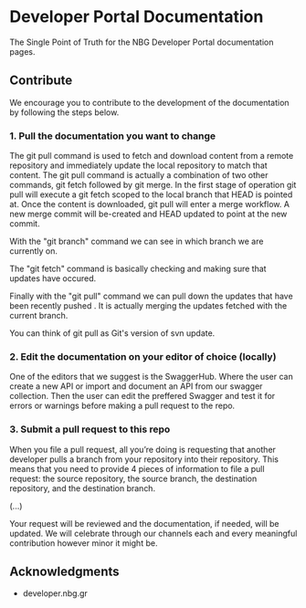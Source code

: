 # Developer Portal Documentation

The Single Point of Truth for the NBG Developer Portal documentation pages. 

## Contribute

We encourage you to contribute to the development of the documentation by following the steps below.

### 1. Pull the documentation you want to change

The git pull command is used to fetch and download content from a remote repository and immediately update the local repository to match that content. The git pull command is actually a combination of two other commands, git fetch followed by git merge. In the first stage of operation git pull will execute a git fetch scoped to the local branch that HEAD is pointed at. Once the content is downloaded, git pull will enter a merge workflow. A new merge commit will be-created and HEAD updated to point at the new commit.

With the "git branch" command we can see in which branch we are currently on.

The "git fetch" command is basically checking and making sure that updates have occured.

Finally with the "git pull" command we can pull down the updates that have been recently pushed . It is actually merging the updates fetched with the current branch.

You can think of git pull as Git's version of svn update.

### 2. Edit the documentation on your editor of choice (locally)

One of the editors that we suggest is the SwaggerHub. Where the user can create a new API or import and document an API from our swagger collection. Then the user can edit the preffered Swagger and test it for errors or warnings before making a pull request to the repo.

### 3. Submit a pull request to this repo

When you file a pull request, all you’re doing is requesting that another developer pulls a branch from your repository into their repository. This means that you need to provide 4 pieces of information to file a pull request: the source repository, the source branch, the destination repository, and the destination branch.

(...)

Your request will be reviewed and the documentation, if needed, will be updated. We will celebrate through our channels each and every meaningful contribution however minor it might be.

## Acknowledgments

* developer.nbg.gr
